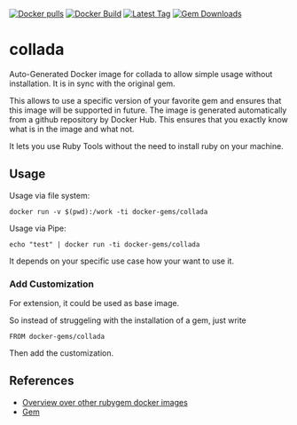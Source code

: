 [![Docker pulls](https://img.shields.io/docker/pulls/rubygem/collada.svg)](https://hub.docker.com/r/rubygem/collada/)
[![Docker Build](https://img.shields.io/docker/automated/rubygem/collada.svg)](https://hub.docker.com/r/rubygem/collada/)
[![Latest Tag](https://img.shields.io/github/tag/docker-rubygem/collada.svg)](https://hub.docker.com/r/rubygem/collada/)
[![Gem Downloads](https://img.shields.io/gem/dt/collada.svg)](https://rubygems.org/gems/collada/)
# collada

Auto-Generated Docker image for collada to allow simple usage without installation.
It is in sync with the original gem.

This allows to use a specific version of your favorite gem and ensures that this image will be supported in future.
The image is generated automatically from a github repository by Docker Hub.
This ensures that you exactly know what is in the image and what not.

It lets you use Ruby Tools without the need to install ruby on your machine.

## Usage

Usage via file system:

`docker run -v $(pwd):/work -ti docker-gems/collada`

Usage via Pipe:

`echo "test" | docker run -ti docker-gems/collada`

It depends on your specific use case how your want to use it.

### Add Customization

For extension, it could be used as base image.

So instead of struggeling with the installation of a gem, just write

`FROM docker-gems/collada`

Then add the customization.

## References

 - [Overview over other rubygem docker images](https://github.com/thinkbot/docker-rubygem)
 - [Gem](https://rubygems.org/gems/collada/)

